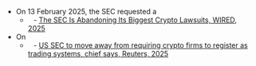 - On 13 February 2025, the SEC requested a 
	- ` ` - [The SEC Is Abandoning Its Biggest Crypto Lawsuits, WIRED, 2025](https://www.wired.com/story/sec-is-giving-up-biggest-crypto-lawsuits/)
- On 
	- ` ` - [US SEC to move away from requiring crypto firms to register as trading systems, chief says, Reuters, 2025](https://www.reuters.com/technology/us-sec-move-away-requiring-crypto-firms-register-trading-systems-chief-says-2025-03-10/)